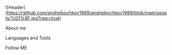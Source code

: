 ![Header] (https://github.com/andreibochkov1989/andreibochkov1989/blob/main/assets/%D1%8F.jpg?raw=true)

About me

Languages and Tools

Follow ME
